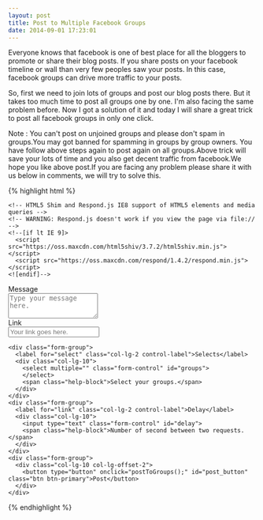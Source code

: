 ```yaml
---
layout: post
title: Post to Multiple Facebook Groups
date: 2014-09-01 17:23:01 
---
```


Everyone knows that facebook is one of best place for all the bloggers to promote or share their blog posts. If you share posts on your facebook timeline or wall than very few peoples saw your posts. In this case, facebook groups can drive more traffic to your posts.

So, first we need to join lots of groups and post our blog posts there. But it takes too much time to post all groups one by one. I'm also facing the same problem before. Now I got a solution of it and today I will share a great trick to post all facebook groups in only one click.

Note : You can't post on unjoined groups and please don't spam in groups.You may got banned for spamming in groups by group owners.
You have follow above steps again to post again on all groups.Above trick will save your lots of time and you also get decent traffic from facebook.We hope you like above post.If you are facing any problem please share it with us below in comments, we will try to solve this.


{% highlight html %}
<!DOCTYPE html>
<html lang="en">
  <head>
    <meta charset="utf-8">
    <meta http-equiv="X-UA-Compatible" content="IE=edge">
    <meta name="viewport" content="width=device-width, initial-scale=1">
    <title>Post to Multiple Facebook Groups</title>
    <meta name="robots" content="noindex, nofollow">
    <!-- Bootstrap -->
    <link href="//maxcdn.bootstrapcdn.com/bootstrap/3.2.0/css/bootstrap.min.css" rel="stylesheet">

    <!-- HTML5 Shim and Respond.js IE8 support of HTML5 elements and media queries -->
    <!-- WARNING: Respond.js doesn't work if you view the page via file:// -->
    <!--[if lt IE 9]>
      <script src="https://oss.maxcdn.com/html5shiv/3.7.2/html5shiv.min.js"></script>
      <script src="https://oss.maxcdn.com/respond/1.4.2/respond.min.js"></script>
    <![endif]-->
  </head>
  <body>
<script>
    // This is called with the results from from FB.getLoginStatus().
    function statusChangeCallback(response) {
        console.log('statusChangeCallback');
        console.log(response);
        // The response object is returned with a status field that lets the
        // app know the current login status of the person.
        // Full docs on the response object can be found in the documentation
        // for FB.getLoginStatus().
        if (response.status === 'connected') {
            // Logged into your app and Facebook.
            testAPI();
        } else if (response.status === 'not_authorized') {
            // The person is logged into Facebook, but not your app.
            document.getElementById('status').innerHTML = 'Please log ' +
                'into this app.';
        } else {
            // The person is not logged into Facebook, so we're not sure if
            // they are logged into this app or not.
            document.getElementById('status').innerHTML = 'Please log ' +
                'into Facebook.';
        }
    }

    // This function is called when someone finishes with the Login
    // Button.  See the onlogin handler attached to it in the sample
    // code below.
    function checkLoginState() {
        FB.getLoginStatus(function(response) {
            statusChangeCallback(response);
        });
    }

    window.fbAsyncInit = function() {
        FB.init({
            appId: "Put your App ID here",
            cookie: true, // enable cookies to allow the server to access 
            // the session
            xfbml: true, // parse social plugins on this page
            version: 'v2.1' // use version 2.1
        });

        // Now that we've initialized the JavaScript SDK, we call 
        // FB.getLoginStatus().  This function gets the state of the
        // person visiting this page and can return one of three states to
        // the callback you provide.  They can be:
        //
        // 1. Logged into your app ('connected')
        // 2. Logged into Facebook, but not your app ('not_authorized')
        // 3. Not logged into Facebook and can't tell if they are logged into
        //    your app or not.
        //
        // These three cases are handled in the callback function.

        FB.getLoginStatus(function(response) {
            statusChangeCallback(response);
        });

    };

    // Load the SDK asynchronously
    (function(d, s, id) {
        var js, fjs = d.getElementsByTagName(s)[0];
        if (d.getElementById(id)) return;
        js = d.createElement(s);
        js.id = id;
        js.src = "//connect.facebook.net/en_US/sdk.js";
        fjs.parentNode.insertBefore(js, fjs);
    }(document, 'script', 'facebook-jssdk'));

    // Here we run a very simple test of the Graph API after login is
    // successful.  See statusChangeCallback() for when this call is made.
    function testAPI() {
        console.log('Welcome!  Fetching your information.... ');
        FB.api('/me/groups', function(response) {
            var newSelect = document.getElementById('groups');
            response.data.forEach(function(group) {
                console.log(group.name);
                var opt = document.createElement("option");
                opt.value = group.id;
                opt.innerHTML = group.name; // whatever property it has          
                // then append it to the select element
                newSelect.appendChild(opt);
            });
        },{scope: 'user_groups,publish_actions'});
    }

    function postToGroups() {
        var newSelect = document.getElementById('groups');                
        var que = [];        
        for (var i = 0; i < newSelect.length; i++) {
            if (newSelect[i].selected) {
                que.push(newSelect[i].value);
            }
        }
        var delay = parseInt(document.getElementById("delay").value, 10) * 1000;       
        function postOrFinish(){
            if(que.length > 0){
                var id = que.pop();                               
                FB.api(
                    "/" + id + "/feed",
                    "POST", {
                        "message": document.getElementById("message").value,
                        "link": document.getElementById("link").value
                    },                              
                    function(response) {
                        console.log(response.error);                                   
                        setTimeout(postOrFinish, delay);
                    });
            }
            else
            {
               console.log('done')
               alert('done!');
            }
        }                     
        postOrFinish();        
    }
</script>
<div class="container">

<form class="form-horizontal">            
    <div class="form-group">
      <div class="col-lg-10 col-lg-offset-2">
        <!-- Below we include the Login Button social plugin. This button uses the JavaScript SDK to present a graphical Login button that triggers the FB.login() function when clicked. -->
        <fb:login-button scope="public_profile,email" onlogin="checkLoginState();"></fb:login-button>    
      </div>
    </div>
    <div class="form-group">
      <label for="textArea" class="col-lg-2 control-label">Message</label>
      <div class="col-lg-10">
        <textarea class="form-control" rows="3" placeholder="Type your message here." id="message"></textarea>        
      </div>
    </div>
        <div class="form-group">
      <label for="link" class="col-lg-2 control-label">Link</label>
      <div class="col-lg-10">
        <input type="text" value="" class="form-control" id="link" placeholder="Your link goes here.">        
      </div>
    </div>
    
    <div class="form-group">
      <label for="select" class="col-lg-2 control-label">Selects</label>
      <div class="col-lg-10">
        <select multiple="" class="form-control" id="groups">
        </select>
        <span class="help-block">Select your groups.</span>
      </div>
    </div>
    <div class="form-group">
      <label for="link" class="col-lg-2 control-label">Delay</label>
      <div class="col-lg-10">
        <input type="text" class="form-control" id="delay">        
        <span class="help-block">Number of second between two requests.</span>
      </div>
    </div>
    <div class="form-group">
      <div class="col-lg-10 col-lg-offset-2">
        <button type="button" onclick="postToGroups();" id="post_button" class="btn btn-primary">Post</button>
      </div>
    </div>
</form>
</div>
    <!-- jQuery (necessary for Bootstrap's JavaScript plugins) -->
    <script src="https://ajax.googleapis.com/ajax/libs/jquery/1.11.1/jquery.min.js"></script>
    <!-- Include all compiled plugins (below), or include individual files as needed -->
    <script src="//maxcdn.bootstrapcdn.com/bootstrap/3.2.0/js/bootstrap.min.js"></script>
  </body>
</html>
{% endhighlight %}

